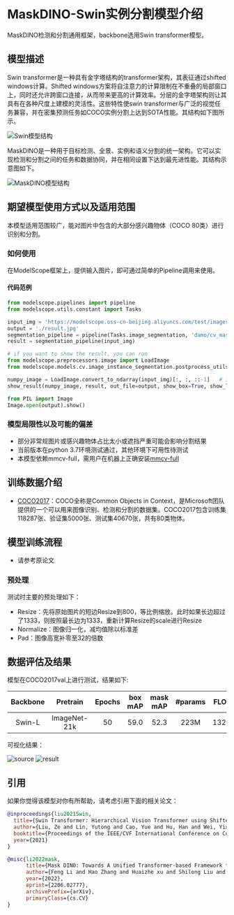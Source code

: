 
# MaskDINO-Swin实例分割模型介绍

MaskDINO检测和分割通用框架，backbone选用Swin transformer模型。

## 模型描述

Swin transformer是一种具有金字塔结构的transformer架构，其表征通过shifted windows计算。Shifted windows方案将自注意力的计算限制在不重叠的局部窗口上，同时还允许跨窗口连接，从而带来更高的计算效率。分层的金字塔架构则让其具有在各种尺度上建模的灵活性。这些特性使swin transformer与广泛的视觉任务兼容，并在密集预测任务如COCO实例分割上达到SOTA性能。其结构如下图所示。

![Swin模型结构](description/teaser.png)

MaskDINO是一种用于目标检测、全景、实例和语义分割的统一架构。它可以实现检测和分割之间的任务和数据协同，并在相同设置下达到最先进性能。其结构示意图如下。

![MaskDINO模型结构](description/maskdino.jpg)

## 期望模型使用方式以及适用范围

本模型适用范围较广，能对图片中包含的大部分感兴趣物体（COCO 80类）进行识别和分割。

### 如何使用

在ModelScope框架上，提供输入图片，即可通过简单的Pipeline调用来使用。

#### 代码范例
```python
from modelscope.pipelines import pipeline
from modelscope.utils.constant import Tasks

input_img = 'https://modelscope.oss-cn-beijing.aliyuncs.com/test/images/image_instance_segmentation.jpg'
output = './result.jpg'
segmentation_pipeline = pipeline(Tasks.image_segmentation, 'damo/cv_maskdino-swin-l_image-instance-segmentation_coco')
result = segmentation_pipeline(input_img)

# if you want to show the result, you can run
from modelscope.preprocessors.image import LoadImage
from modelscope.models.cv.image_instance_segmentation.postprocess_utils import show_result

numpy_image = LoadImage.convert_to_ndarray(input_img)[:, :, ::-1]   # in bgr order
show_result(numpy_image, result, out_file=output, show_box=True, show_label=True, show_score=False)

from PIL import Image
Image.open(output).show()
```

### 模型局限性以及可能的偏差

- 部分非常规图片或感兴趣物体占比太小或遮挡严重可能会影响分割结果
- 当前版本在python 3.7环境测试通过，其他环境下可用性待测试
- 本模型依赖mmcv-full，需用户在机器上正确安装[mmcv-full](https://mmcv.readthedocs.io/en/latest/get_started/installation.html)

## 训练数据介绍

- [COCO2017](https://cocodataset.org/#detection-2017)：COCO全称是Common Objects in Context，是Microsoft团队提供的一个可以用来图像识别、检测和分割的数据集。COCO2017包含训练集118287张、验证集5000张、测试集40670张，共有80类物体。


## 模型训练流程

- 请参考原论文

### 预处理

测试时主要的预处理如下：
- Resize：先将原始图片的短边Resize到800，等比例缩放。此时如果长边超过了1333，则按照最长边为1333，重新计算Resize的scale进行Resize
- Normalize：图像归一化，减均值除以标准差
- Pad：图像高宽补零至32的倍数

## 数据评估及结果

模型在COCO2017val上进行测试，结果如下:

| Backbone |   Pretrain   | Epochs | box mAP | mask mAP | #params | FLOPs | 
|:--------:|:------------:|:------:|:-------:|:--------:|:-------:|:-----:|
|  Swin-L  | ImageNet-21k |   50   |  59.0   |   52.3   |  223M   | 1326G |

可视化结果：

![source](description/demo.jpg)  ![result](description/result.jpg)

## 引用
如果你觉得该模型对你有所帮助，请考虑引用下面的相关论文：

```BibTeX
@inproceedings{liu2021Swin,
  title={Swin Transformer: Hierarchical Vision Transformer using Shifted Windows},
  author={Liu, Ze and Lin, Yutong and Cao, Yue and Hu, Han and Wei, Yixuan and Zhang, Zheng and Lin, Stephen and Guo, Baining},
  booktitle={Proceedings of the IEEE/CVF International Conference on Computer Vision (ICCV)},
  year={2021}
}
```
```BibTeX
@misc{li2022mask,
      title={Mask DINO: Towards A Unified Transformer-based Framework for Object Detection and Segmentation}, 
      author={Feng Li and Hao Zhang and Huaizhe xu and Shilong Liu and Lei Zhang and Lionel M. Ni and Heung-Yeung Shum},
      year={2022},
      eprint={2206.02777},
      archivePrefix={arXiv},
      primaryClass={cs.CV}
}
```
